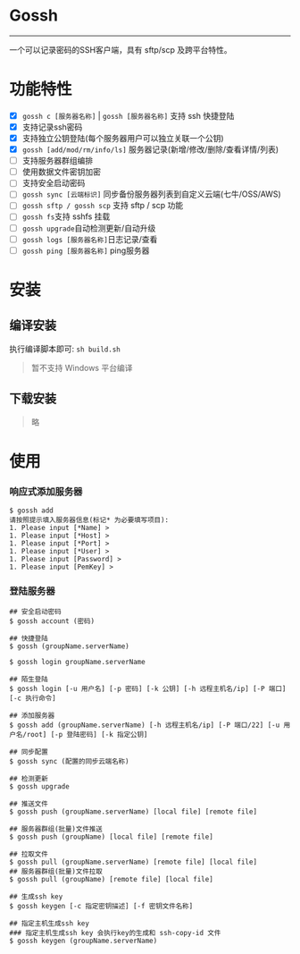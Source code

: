 # Gossh 
----

一个可以记录密码的SSH客户端，具有 sftp/scp 及跨平台特性。

# 功能特性
- [x] `gossh c [服务器名称]` | `gossh [服务器名称]` 支持 ssh 快捷登陆
- [x] 支持记录ssh密码
- [x] 支持独立公钥登陆(每个服务器用户可以独立关联一个公钥)
- [x] `gossh [add/mod/rm/info/ls]` 服务器记录(新增/修改/删除/查看详情/列表)
- [ ] 支持服务器群组编排
- [ ] 使用数据文件密钥加密
- [ ] 支持安全启动密码
- [ ] `gossh sync [云端标识]` 同步备份服务器列表到自定义云端(七牛/OSS/AWS)
- [ ] `gossh sftp / gossh scp` 支持 sftp / scp 功能
- [ ] `gossh fs`支持 sshfs 挂载
- [ ] `gossh upgrade`自动检测更新/自动升级
- [ ] `gossh logs [服务器名称]`日志记录/查看
- [ ] `gossh ping [服务器名称]` ping服务器

# 安装

## 编译安装

执行编译脚本即可: `sh build.sh`

> 暂不支持 Windows 平台编译

## 下载安装
> 略

# 使用

### 响应式添加服务器

```shell
$ gossh add
请按照提示填入服务器信息(标记* 为必要填写项目): 
1. Please input [*Name] > 
1. Please input [*Host] > 
1. Please input [*Port] > 
1. Please input [*User] > 
1. Please input [Password] > 
1. Please input [PemKey] > 
```

### 登陆服务器


```shell
## 安全启动密码
$ gossh account (密码)

## 快捷登陆
$ gossh (groupName.serverName)

$ gossh login groupName.serverName

## 陌生登陆
$ gossh login [-u 用户名] [-p 密码] [-k 公钥] [-h 远程主机名/ip] [-P 端口] [-c 执行命令]

## 添加服务器
$ gossh add (groupName.serverName) [-h 远程主机名/ip] [-P 端口/22] [-u 用户名/root] [-p 登陆密码] [-k 指定公钥]

## 同步配置
$ gossh sync (配置的同步云端名称)

## 检测更新
$ gossh upgrade

## 推送文件
$ gossh push (groupName.serverName) [local file] [remote file]

## 服务器群组(批量)文件推送
$ gossh push (groupName) [local file] [remote file]

## 拉取文件
$ gossh pull (groupName.serverName) [remote file] [local file]
## 服务器群组(批量)文件拉取
$ gossh pull (groupName) [remote file] [local file]

## 生成ssh key
$ gossh keygen [-c 指定密钥描述] [-f 密钥文件名称]

## 指定主机生成ssh key
### 指定主机生成ssh key 会执行key的生成和 ssh-copy-id 文件
$ gossh keygen (groupName.serverName)

```


